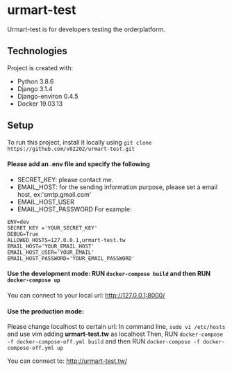 # urmart-test
Urmart-test is for developers testing the orderplatform. 

## Technologies
Project is created with:
* Python 3.8.6
* Django 3.1.4
* Django-environ 0.4.5
* Docker 19.03.13

## Setup
To run this project, install it locally using `git clone https://github.com/v02202/urmart-test.git`

#### Please add an .env file and specify the following
* SECRET_KEY: please contact me. 
* EMAIL_HOST: for the sending information purpose, please set a email host, ex:'smtp.gmail.com'
* EMAIL_HOST_USER
* EMAIL_HOST_PASSWORD
For example:
```
ENV=dev
SECRET_KEY ='YOUR_SECRET_KEY'
DEBUG=True
ALLOWED_HOSTS=127.0.0.1,urmart-test.tw
EMAIL_HOST='YOUR_EMAIL_HOST'
EMAIL_HOST_USER='YOUR_EMAIL'
EMAIL_HOST_PASSWORD='YOUR_EMAIL_PASSWORD'
```
#### Use the development mode: RUN ```docker-compose build``` and then RUN ```docker-compose up```
You can connect to your local url: http://127.0.0.1:8000/

#### Use the production mode: 
Please change localhost to certain url:
In command line,
```sudo vi /etc/hosts```
and use vim adding **urmart-test.tw** as localhost
Then, RUN ```docker-compose -f docker-compose-off.yml build``` and then RUN ```docker-compose -f docker-compose-off.yml up```

You can connect to: http://urmart-test.tw/


